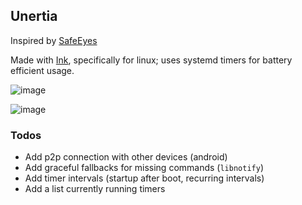 ## Unertia

Inspired by [SafeEyes](https://slgobinath.github.io/SafeEyes/)

Made with [Ink](https://github.com/vadimdemedes/ink), specifically for linux; uses systemd timers for battery efficient usage.


![image](https://github.com/user-attachments/assets/40f4f45f-546e-4f7b-b17a-2cf30e2dee61)


![image](https://github.com/user-attachments/assets/cc310a5e-9a4f-42e4-a73b-ed8f791bca4f)


### Todos

- Add p2p connection with other devices (android)
- Add graceful fallbacks for missing commands (`libnotify`)
- Add timer intervals (startup after boot, recurring intervals)
- Add a list currently running timers
